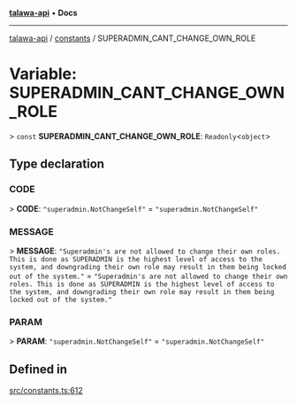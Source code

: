 [**talawa-api**](../../README.md) • **Docs**

***

[talawa-api](../../modules.md) / [constants](../README.md) / SUPERADMIN\_CANT\_CHANGE\_OWN\_ROLE

# Variable: SUPERADMIN\_CANT\_CHANGE\_OWN\_ROLE

\> `const` **SUPERADMIN\_CANT\_CHANGE\_OWN\_ROLE**: `Readonly`\<`object`\>

## Type declaration

### CODE

\> **CODE**: `"superadmin.NotChangeSelf"` = `"superadmin.NotChangeSelf"`

### MESSAGE

\> **MESSAGE**: `"Superadmin's are not allowed to change their own roles. This is done as SUPERADMIN is the highest level of access to the system, and downgrading their own role may result in them being locked out of the system."` = `"Superadmin's are not allowed to change their own roles. This is done as SUPERADMIN is the highest level of access to the system, and downgrading their own role may result in them being locked out of the system."`

### PARAM

\> **PARAM**: `"superadmin.NotChangeSelf"` = `"superadmin.NotChangeSelf"`

## Defined in

[src/constants.ts:612](https://github.com/PalisadoesFoundation/talawa-api/blob/4a88fe62b20ebda9653c55ae8d39d6c6fac8831f/src/constants.ts#L612)

